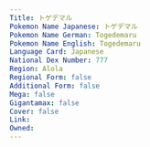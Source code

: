 ```yaml
---
﻿Title: トゲデマル
Pokemon Name Japanese: トゲデマル
Pokemon Name German: Togedemaru
Pokemon Name English: Togedemaru
Language Card: Japanese
National Dex Number: 777
Region: Alola
Regional Form: false
Additional Form: false
Mega: false
Gigantamax: false
Cover: false
Link: 
Owned: 
---
```

